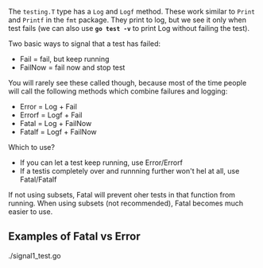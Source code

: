 The `testing.T` type has a `Log` and `Logf` method.
These work similar to `Print` and `Printf` in the `fmt` package.
They print to log, but we see it only when test fails 
(we can also use **`go test -v`** to print Log without failing the test).

Two basic ways to signal that a test has failed:
- Fail = fail, but keep running
- FailNow = fail now and stop test

You will rarely see these called though, because most of the time people will
call the following methods which combine failures and logging:
- Error     = Log + Fail
- Errorf    = Logf + Fail
- Fatal     = Log + FailNow
- Fatalf    = Logf + FailNow

Which to use?
- If you can let a test keep running, use Error/Errorf
- If a testis completely over and runnning further won't hel at all,
    use Fatal/Fatalf

If not using subsets, Fatal will prevent oher tests in that function from running.
When using subsets (not recommended), Fatal becomes much easier to use.

## Examples of Fatal vs Error

./signal1_test.go